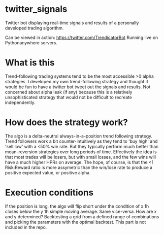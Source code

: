 # twitter_signals
Twitter bot displaying real-time signals and results of a personally developed trading algorithm.

Can be viewed in action: https://twitter.com/TrendicatorBot
Running live on Pythonanywhere servers. 


# What is this
Trend-following trading systems tend to be the most accessible >0 alpha strategies. I developed my own trend-following strategy and thought it would be fun to have a twitter bot tweet out the signals and results. Not concerned about alpha leak (if any) because this is a relatively unsophisticated strategy that would not be difficult to recreate independently.

# How does the strategy work?
The algo is a delta-neutral always-in-a-position trend following strategy. Trend followers work a bit counter-intuitively as they tend to 'buy high' and 'sell low' with a <50% win rate. But they typically perform much better than mean-reversion strategies over long periods of time. Effectively the idea is that most trades will be losers, but with small losses, and the few wins will have a much higher HPRs on average. The hope, of course, is that the <1 Risk:Reward ratio is more assymetric than the win/lose rate to produce a positive expected value, or positive alpha.

# Execution conditions
If the position is long, the algo will flip short under the condition of x 1h closes below the y 1h simple moving average. Same vice-versa.
How are x and y determined? Backtesting a grid from a defined range of combinations and picking the parameters with the optimal backtest. This part is not included in the repo.
